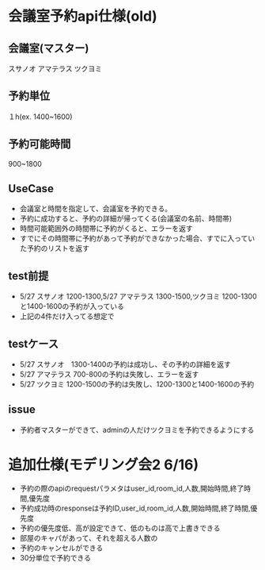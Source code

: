 # 会議室予約api仕様(old)
## 会議室(マスター)
スサノオ
アマテラス
ツクヨミ
## 予約単位
１h(ex. 1400~1600)
## 予約可能時間
900~1800
## UseCase
- 会議室と時間を指定して、会議室を予約できる。
- 予約に成功すると、予約の詳細が帰ってくる(会議室の名前、時間帯)
- 時間可能範囲外の時間帯に予約がくると、エラーを返す
- すでにその時間帯に予約があって予約ができなかった場合、すでに入っていた予約のリストを返す
## test前提
- 5/27 スサノオ 1200-1300,5/27 アマテラス 1300-1500,ツクヨミ 1200-1300と1400-1600の予約が入っている
- 上記の4件だけ入ってる想定で
## testケース
- 5/27 スサノオ　1300-1400の予約は成功し、その予約の詳細を返す
- 5/27 アマテラス 700-800の予約は失敗し、エラーを返す
- 5/27 ツクヨミ 1200-1500の予約は失敗し、1200-1300と1400-1600の予約
## issue
- 予約者マスターができて、adminの人だけツクヨミを予約できるようにする

# 追加仕様(モデリング会2 6/16)
- 予約の際のapiのrequestパラメタはuser_id,room_id,人数,開始時間,終了時間,優先度
- 予約成功時のresponseは予約ID,user_id,room_id,人数,開始時間,終了時間,優先度
- 予約の優先度低、高が設定できて、低のものは高で上書きできる
- 部屋のキャパがあって、それを超える人数の
- 予約のキャンセルができる
- 30分単位で予約できる


